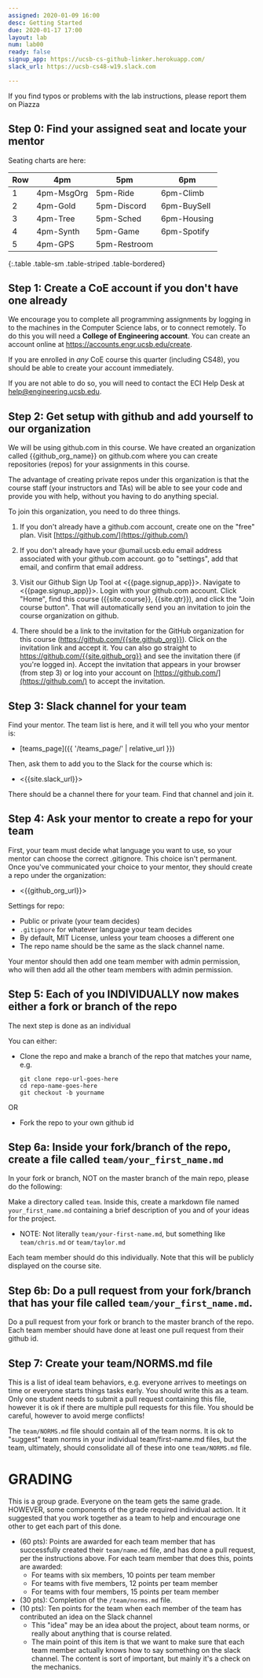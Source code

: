 ```yaml
---
assigned: 2020-01-09 16:00
desc: Getting Started
due: 2020-01-17 17:00
layout: lab
num: lab00
ready: false
signup_app: https://ucsb-cs-github-linker.herokuapp.com/
slack_url: https://ucsb-cs48-w19.slack.com

---
```



If you find typos or problems with the lab instructions, please report
them on Piazza

## Step 0: Find your assigned seat and locate your mentor

Seating charts are here:

| Row | 4pm | 5pm | 6pm |
|-----|-----|-----|-----|
|1|4pm-MsgOrg	|5pm-Ride	|6pm-Climb	|
|2|4pm-Gold	|5pm-Discord	|6pm-BuySell	|
|3|4pm-Tree	|5pm-Sched	|6pm-Housing	|
|4|4pm-Synth|5pm-Game	|6pm-Spotify|
|5|4pm-GPS	|5pm-Restroom | | 
{:.table .table-sm .table-striped .table-bordered}


## Step 1: Create a CoE account if you don't have one already

We encourage you to complete all programming assignments by logging in
to the machines in the Computer Science labs, or to connect
remotely. To do this you will need a **College of Engineering
account**. You can create an account online at
<https://accounts.engr.ucsb.edu/create>.

If you are enrolled in <i>any</i> CoE course this quarter (including CS48), you
should be able to create your account immediately.

If you are not able to do so, you will need to contact the ECI Help Desk at <a href="mailto:help@engineering.ucsb.edu">help@engineering.ucsb.edu</a>.

## Step 2: Get setup with github and add yourself to our organization

We will be using github.com in this course. We have created an
organization called {{github_org_name}} on github.com where you can
create repositories (repos) for your assignments in this course.

The advantage of creating private repos under this organization is
that the course staff (your instructors and TAs) will be able to see
your code and provide you with help, without you having to do anything
special.

To join this organization, you need to do three things.

1. If you don't already have a github.com account, create one on the
"free" plan. Visit [https://github.com/](https://github.com/)

2. If you don't already have your @umail.ucsb.edu email address
associated with your github.com account. go to "settings", add that
email, and confirm that email address.

3. Visit our Github Sign Up Tool at <{{page.signup_app}}>.   Navigate to <{{page.signup_app}}>.  Login with your github.com account. Click "Home", find this course ({{site.course}}, {{site.qtr}}), and click the "Join course button".   That will automatically send you an invitation to join the course organization on github.

4. There should be a link to the invitation for the GitHub organization for this course (<https://github.com/{{site.github_org}}>). Click on the invitation link and accept it. You can also go straight to <https://github.com/{{site.github_org}}> and see the invitation there (if you're logged in). Accept the invitation that appears in your browser (from step 3) or log into your account on [https://github.com/](https://github.com/) to accept the invitation.

## Step 3: Slack channel for your team

Find your mentor.  The team list is here, and it will tell you who your mentor is:

* [teams_page]({{ '/teams_page/' | relative_url }})

Then, ask them to add you to the Slack for the course which is:

* <{{site.slack_url}}>

There should be a channel there for your team.   Find that channel and join it.

## Step 4: Ask your mentor to create a repo for your team

First, your team must decide what language you want to use, so your mentor can choose the correct .gitignore. This choice isn't permanent. Once you've communicated your choice to your mentor, they should create a repo under the organization:

* <{{github_org_url}}>

Settings for repo:
* Public or private (your team decides)
* `.gitignore` for whatever language your team decides
* By default, MIT License, unless your team chooses a different one
* The repo name should be the same as the slack channel name.  


Your mentor should then add one team member with admin permission, who will then add all the other team members with admin permission.



## Step 5: Each of you INDIVIDUALLY now makes either a fork or branch of the repo

The next step is done as an individual

You can either:

* Clone the repo and make a branch of the repo that matches your name, e.g.
   ```
   git clone repo-url-goes-here
   cd repo-name-goes-here
   git checkout -b yourname
   ```
OR

* Fork the repo to your own github id

## Step 6a: Inside your fork/branch of the repo, create a file called `team/your_first_name.md`

In your fork or branch, NOT on the master branch of the main repo, please do the following:

Make a directory called `team`. Inside this, create a markdown file named `your_first_name.md` containing a brief description of you and of your ideas for the project. 

* NOTE: Not literally `team/your-first-name.md`, but something like `team/chris.md` or `team/taylor.md`

Each team member should do this individually. Note that this will be publicly displayed on the course site.
   
## Step 6b: Do a pull request from your fork/branch that has your file called `team/your_first_name.md`.

Do a pull request from your fork or branch to the master branch of the repo.  Each team member should have done at least
one pull request from their github id.
   
## Step 7: Create your team/NORMS.md file

This is a list of ideal team behaviors, e.g. everyone arrives to meetings on time or everyone starts things tasks early. You should write this as a team.  Only one student needs to submit a pull request containing this file, however it is ok
if there are multiple pull requests for this file.   You should be careful, however to avoid merge conflicts!

The `team/NORMS.md` file should contain all of the team norms.  It is ok to "suggest" team norms in your individual team/first-name.md files, but the team, ultimately, should consolidate all of these into one `team/NORMS.md` file.

# GRADING

This is a group grade.  Everyone on the team gets the same grade.  HOWEVER, some components of the grade required individual action.   It it suggested that you work together as a team to help and encourage one other to get each part of this done. 

* (60 pts): 
   Points are awarded for each team member that has successfully created their `team/name.md` file, and has done a
   pull request, per the instructions above.   For each team member that does this, points are awarded:
   * For teams with six members, 10 points per team member 
   * For teams with five members, 12 points per team member 
   * For teams with four members, 15 points per team member 
* (30 pts): Completion of the `/team/norms.md` file.
* (10 pts): Ten points for the team when each member of the team has contributed an idea on the Slack channel
   * This "idea" may be an idea about the project, about team norms, or really about anything that is course related.
   * The main point of this item is that we want to make sure that each team member 
      actually knows how to say something on the slack channel.  The content is sort of important, but mainly it's 
      a check on the mechanics.




